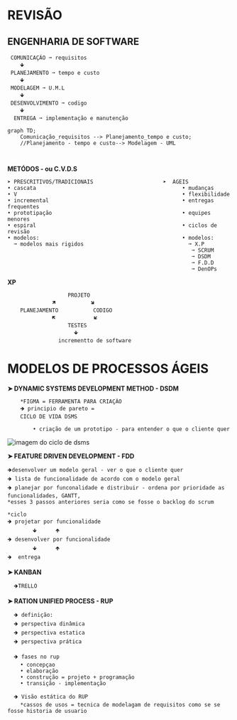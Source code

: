 # REVISÃO
  
  ## ENGENHARIA DE SOFTWARE
  
     COMUNICAÇÃO ➞ requisitos
        🡻
     PLANEJAMENTO ➞ tempo e custo
        🡻
     MODELAGEM ➞ U.M.L
        🡻
     DESENVOLVIMENTO ➞ codigo
        🡻
      ENTREGA ➞ implementação e manutenção

```mermaid
graph TD;
    Comunicação_requisitos --> Planejamento_tempo e custo;
    //Planejamento - tempo e custo--> Modelagem - UML
    
    
```
  **METÓDOS - ou C.V.D.S**

    ➤ PRESCRITIVOS/TRADICIONAIS                      ➤  ÁGEIS
    • cascata                                              • mudanças
    • V                                                    • flexibilidade
    • incremental                                          • entregas frequentes  
    • prototipação                                         • equipes menores
    • espiral                                              • ciclos de revisão
    • modelos:                                             • modelos:
      ➞ modelos mais rigidos                                 ➞ X.P
                                                              ➞ SCRUM
                                                              ➞ DSDM
                                                              ➞ F.D.D
                                                              ➞ DenOPs
**XP**

                       PROJETO
                  🡽           🡾
        PLANEJAMENTO           CODIGO
                  🡼            🡿
                       TESTES
                         🡻
                    incrementto de software

# MODELOS DE PROCESSOS ÁGEIS

**➤ DYNAMIC SYSTEMS DEVELOPMENT METHOD - DSDM**

        *FIGMA = FERRAMENTA PARA CRIAÇÃO
        🡺 principio de pareto = 
        CICLO DE VIDA DSMS
        
            • criação de um prototipo - para entender o que o cliente quer 
![imagem do ciclo de dsms](https://github.com/vanessacezarn/3_Semestre/issues/5#issue-2931544930) 

**➤ FEATURE DRIVEN DEVELOPMENT - FDD**

    🡺desenvolver um modelo geral - ver o que o cliente quer 
    🡺 lista de funcionalidade de acordo com o modelo geral
    🡺 planejar por funconalidade e distribuir - ordena por prioridade as funcionalidades, GANTT, 
    *esses 3 passos anteriores seria como se fosse o backlog do scrum

    *ciclo
    🡺 projetar por funcionalidade
            🡻      🡹 
    🡺 desenvolver por funcionalidade
            🡻      🡹
    🡺  entrega

**➤ KANBAN**
      
      🡺TRELLO

**➤ RATION UNIFIED PROCESS - RUP**
      
      🡺 definição:
      🡺 perspectiva dinâmica
      🡺 perspectiva estatica
      🡺 perspectiva prática

      🡺 fases no rup
        • concepçao
        • elaboração
        • construção = projeto + programação
        • transição - implementação

      🡺 Visão estática do RUP
        *cassos de usos = tecnica de modelagam de requisitos como se se fosse historia de usuario
            















